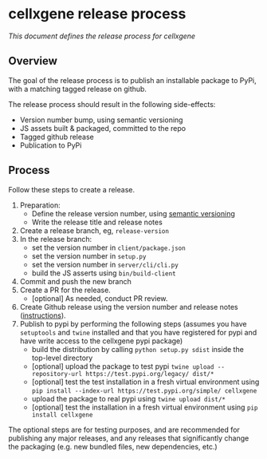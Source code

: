 # cellxgene release process

_This document defines the release process for cellxgene_

## Overview

The goal of the release process is to publish an installable package
to PyPi, with a matching tagged release on github.

The release process should result in the following side-effects:

- Version number bump, using semantic versioning
- JS assets built & packaged, committed to the repo
- Tagged github release
- Publication to PyPi

## Process

Follow these steps to create a release.

1.  Preparation:
    - Define the release version number, using [semantic versioning](https://semver.org/)
    - Write the release title and release notes
2.  Create a release branch, eg, `release-version`
3.  In the release branch:
    - set the version number in `client/package.json`
    - set the version number in `setup.py`
    - set the version number in `server/cli/cli.py`
    - build the JS asserts using `bin/build-client`
4.  Commit and push the new branch
5.  Create a PR for the release.
    - [optional] As needed, conduct PR review.
6.  Create Github release using the version number and release notes ([instructions](https://help.github.com/articles/creating-releases/)).
7.  Publish to pypi by performing the following steps
    (assumes you have `setuptools` and `twine` installed and that you have
    registered for pypi and have write access to the cellxgene pypi package)
    - build the distribution by calling
      `python setup.py sdist`
      inside the top-level directory
    - [optional] upload the package to test pypi
      `twine upload --repository-url https://test.pypi.org/legacy/ dist/*`
    - [optional] test the test installation in a fresh virtual environment using
      `pip install --index-url https://test.pypi.org/simple/ cellxgene`
    - upload the package to real pypi using `twine upload dist/*`
    - [optional] test the installation in a fresh virtual environment using
      `pip install cellxgene`

The optional steps are for testing purposes, and are recommended
for publishing any major releases, and any releases that significantly
change the packaging (e.g. new bundled files, new dependencies, etc.)

